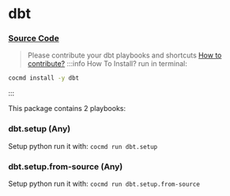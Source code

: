# dbt
### [ Source Code ](https://github.com/cocmd/hub/tree/master/packages/dbt)
> Please contribute your dbt playbooks and shortcuts
> [How to contribute?](https://cocmd.org/docs/contributing)
:::info How To Install?
run in terminal:
```bash
cocmd install -y dbt
```
:::


This package contains 2 playbooks:

### dbt.setup (Any)
Setup python
run it with: `cocmd run dbt.setup`

### dbt.setup.from-source (Any)
Setup python
run it with: `cocmd run dbt.setup.from-source`





